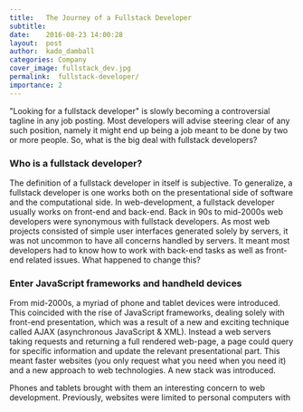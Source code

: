 ```yaml
---
title:   The Journey of a Fullstack Developer
subtitle:
date:    2016-08-23 14:00:28
layout:  post
author:  kado_damball
categories: Company
cover_image: fullstack_dev.jpg
permalink:  fullstack-developer/
importance: 2
---
```


"Looking for a fullstack developer" is slowly becoming a controversial tagline in any job posting. Most developers will advise steering clear of any such position, namely it might end up being a job meant to be done by two or more people. So, what is the big deal with fullstack developers?

<!-- more -->

<!-- Main image -->

### Who is a fullstack developer?

The definition of a fullstack developer in itself is subjective. To generalize, a fullstack developer is one works both on the presentational side of software and the computational side. In web-development, a fullstack developer usually works on front-end and back-end. Back in 90s to mid-2000s web developers were synonymous with fullstack developers. As most web projects consisted of simple user interfaces generated solely by servers, it was not uncommon to have all concerns handled by servers. It meant most developers had to know how to work with back-end tasks as well as front-end related issues. What happened to change this?


### Enter JavaScript frameworks and handheld devices

From mid-2000s, a myriad of phone and tablet devices were introduced. This coincided with the rise of JavaScript frameworks, dealing solely with front-end presentation, which was a result of a new and exciting technique called AJAX (asynchronous JavaScript & XML). Instead a web servers taking requests and returning a full rendered web-page, a page could query for specific information and update the relevant presentational part. This meant faster websites (you only request what you need when you need it) and a new approach to web technologies. A new stack was introduced.

Phones and tablets brought with them an interesting concern to web development. Previously, websites were limited to personal computers with 
